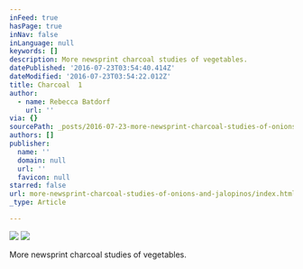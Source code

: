 ```yaml
---
inFeed: true
hasPage: true
inNav: false
inLanguage: null
keywords: []
description: More newsprint charcoal studies of vegetables.
datePublished: '2016-07-23T03:54:40.414Z'
dateModified: '2016-07-23T03:54:22.012Z'
title: Charcoal  1
author:
  - name: Rebecca Batdorf
    url: ''
via: {}
sourcePath: _posts/2016-07-23-more-newsprint-charcoal-studies-of-onions-and-jalopinos.md
authors: []
publisher:
  name: ''
  domain: null
  url: ''
  favicon: null
starred: false
url: more-newsprint-charcoal-studies-of-onions-and-jalopinos/index.html
_type: Article

---
```

![](https://imgflo.herokuapp.com/graph/vahj1ThiexotieMo/2dae5b5cab509b11220a134b77c05237/croprotate.jpg?cropheight=3262&cropwidth=4928&degrees=0&input=https%3A%2F%2Fthe-grid-user-content.s3-us-west-2.amazonaws.com%2Fa7f94745-b297-42de-80ef-80aa49b3ce61.jpg&x=0&y=0)
![](https://the-grid-user-content.s3-us-west-2.amazonaws.com/03ac7650-0eac-459b-929e-0e6ab18a78a2.jpg)

More newsprint charcoal studies of vegetables.